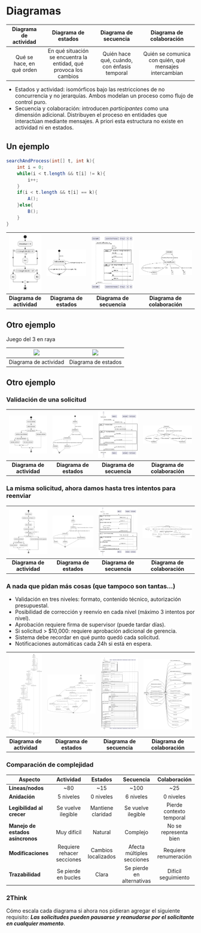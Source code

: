 # Diagramas

|**Diagrama de actividad**|**Diagrama de estados**|**Diagrama de secuencia**|**Diagrama de colaboración**|
|:-:|:-:|:-:|:-:|
|Qué se hace, en qué orden|En qué situación se encuentra la entidad, qué provoca los cambios|Quién hace qué, cuándo, con énfasis temporal|Quién se comunica con quién, qué mensajes intercambian

- Estados y actividad: isomórficos bajo las restricciones de no concurrencia y no jerarquías. Ambos modelan un proceso como flujo de control puro.
- Secuencia y colaboración: introducen *participantes* como una dimensión adicional. Distribuyen el proceso en entidades que interactúan mediante mensajes. A priori esta estructura no existe en actividad ni en estados.

## Un ejemplo

```java
searchAndProcess(int[] t, int k){
    int i = 0;
    while(i < t.length && t[i] != k){
        i++;
    }
    if(i < t.length && t[i] == k){
        A();
    }else{
        B();
    }
}
```

<div align=center>

|![](/images/modelosUML/diagramaActividad.svg)|![](/images/modelosUML/diagramaEstados.svg)|![](/images/modelosUML/diagramaSecuencia.svg)|![](/images/modelosUML/diagramaColaboracion.svg)|
|:-:|:-:|:-:|:-:|
|**Diagrama de actividad**|**Diagrama de estados**|**Diagrama de secuencia**|**Diagrama de colaboración**|

</div>

## Otro ejemplo

Juego del 3 en raya

<div align=center>

<img src="https://github.com/USantaTecla-0-domains/game-ticTacToe/raw/master/docs/diagrams/out/instructionsActivity/instructionsActivity.svg">|<img src="https://github.com/USantaTecla-0-domains/game-ticTacToe/raw/master/docs/diagrams/out/instructionsState/instructionsState.svg">
|-|-|
|Diagrama de actividad|Diagrama de estados

</div>

## Otro ejemplo

### Validación de una solicitud

<div align=center>

![](/images/temario/contenidos/ejemplos/diagramas/validacionSolicitud-DA.svg)|![](/images/temario/contenidos/ejemplos/diagramas/validacionSolicitud-DE.svg)|![](/images/temario/contenidos/ejemplos/diagramas/validacionSolicitud-DS.svg)|![](/images/temario/contenidos/ejemplos/diagramas/validacionSolicitud-DC.svg)
|:-:|:-:|:-:|:-:|
|**Diagrama de actividad**|**Diagrama de estados**|**Diagrama de secuencia**|**Diagrama de colaboración**|

</div>

### La misma solicitud, ahora damos hasta tres intentos para reenviar

<div align=center>

![](/images/temario/contenidos/ejemplos/diagramas/validacionSolicitud-DA-v2.svg)|![](/images/temario/contenidos/ejemplos/diagramas/validacionSolicitud-DE-v2.svg)|![](/images/temario/contenidos/ejemplos/diagramas/validacionSolicitud-DS-v2.svg)|![](/images/temario/contenidos/ejemplos/diagramas/validacionSolicitud-DC-v2.svg)
|:-:|:-:|:-:|:-:|
|**Diagrama de actividad**|**Diagrama de estados**|**Diagrama de secuencia**|**Diagrama de colaboración**|

</div>

### A nada que pidan más cosas (que tampoco son tantas...)

- Validación en tres niveles: formato, contenido técnico, autorización presupuestal.
- Posibilidad de corrección y reenvío en cada nivel (máximo 3 intentos por nivel).
- Aprobación requiere firma de supervisor (puede tardar días).
- Si solicitud > $10,000: requiere aprobación adicional de gerencia.
- Sistema debe recordar en qué punto quedó cada solicitud.
- Notificaciones automáticas cada 24h si está en espera.

![](/images/temario/contenidos/ejemplos/diagramas/validacionSolicitud-DA-v3.svg)|![](/images/temario/contenidos/ejemplos/diagramas/validacionSolicitud-DE-v3.svg)|![](/images/temario/contenidos/ejemplos/diagramas/validacionSolicitud-DS-v3.svg)|![](/images/temario/contenidos/ejemplos/diagramas/validacionSolicitud-DC-v3.svg)
|:-:|:-:|:-:|:-:|
|**Diagrama de actividad**|**Diagrama de estados**|**Diagrama de secuencia**|**Diagrama de colaboración**|

### Comparación de complejidad

<div align=center>

|Aspecto|Actividad|Estados|Secuencia|Colaboración|
|-|:-:|:-:|:-:|:-:|
|**Líneas/nodos**|~80|~15|~100|~25|
|**Anidación**|5 niveles|0 niveles|6 niveles|0 niveles|
|**Legibilidad al crecer**|Se vuelve ilegible|Mantiene claridad|Se vuelve ilegible|Pierde contexto temporal|
|**Manejo de estados asíncronos**|Muy difícil|Natural|Complejo|No se representa bien|
|**Modificaciones**|Requiere rehacer secciones|Cambios localizados|Afecta múltiples secciones|Requiere renumeración|
|**Trazabilidad**|Se pierde en bucles|Clara|Se pierde en alternativas|Difícil seguimiento|

</div>


### 2Think

Cómo escala cada diagrama si ahora nos pidieran agregar el siguiente requisito: ***Las solicitudes pueden pausarse y reanudarse por el solicitante en cualquier momento***.